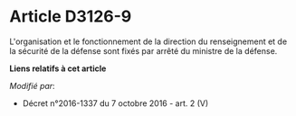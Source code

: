 # Article D3126-9

L'organisation et le fonctionnement de la          direction du renseignement et de la sécurité de la défense sont fixés par
arrêté du ministre de la défense.

**Liens relatifs à cet article**

_Modifié par_:

  - Décret n°2016-1337 du 7 octobre 2016 - art. 2 (V)

